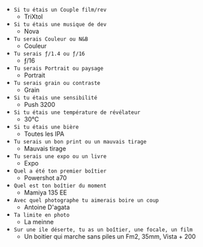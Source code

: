 * ```Si tu étais un Couple film/rev```
  * TriXtol
* ```Si tu étais une musique de dev```
  * Nova
* ```Tu serais Couleur ou N&B```
  * Couleur
* ```Tu serais ƒ/1.4 ou ƒ/16```
  * ƒ/16
* ```Tu serais Portrait ou paysage```
  * Portrait
* ```Tu serais grain ou contraste```
  * Grain
* ```Si tu étais une sensibilité```
  * Push 3200
* ```Si tu étais une température de révélateur```
  * 30°C
* ```Si tu étais une bière```
  * Toutes les IPA
* ```Tu serais un bon print ou un mauvais tirage```
  * Mauvais tirage
* ```Tu serais une expo ou un livre```
  * Expo
* ```Quel a été ton premier boîtier```
  * Powershot a70
* ```Quel est ton boîtier du moment```
  * Mamiya 135 EE
* ```Avec quel photographe tu aimerais boire un coup```
  * Antoine D'agata
* ```Ta limite en photo```
  * La meinne
* ```Sur une ile déserte, tu as un boîtier, une focale, un film```
  * Un boitier qui marche sans piles un Fm2, 35mm, Vista + 200 
